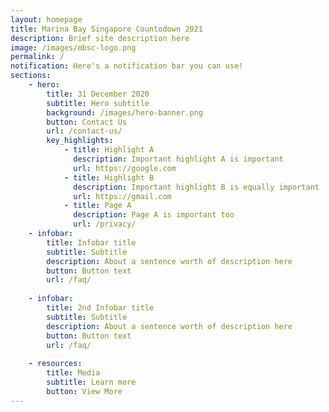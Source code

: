```yaml
---
layout: homepage
title: Marina Bay Singapore Countodown 2021
description: Brief site description here
image: /images/mbsc-logo.png
permalink: /
notification: Here's a notification bar you can use!
sections:
    - hero:
        title: 31 December 2020
        subtitle: Hero subtitle
        background: /images/hero-banner.png
        button: Contact Us
        url: /contact-us/
        key_highlights:
            - title: Highlight A
              description: Important highlight A is important
              url: https://google.com
            - title: Highlight B
              description: Important highlight B is equally important
              url: https://gmail.com
            - title: Page A
              description: Page A is important too
              url: /privacy/
    - infobar:
        title: Infobar title
        subtitle: Subtitle
        description: About a sentence worth of description here
        button: Button text
        url: /faq/
        
    - infobar:
        title: 2nd Infobar title
        subtitle: Subtitle
        description: About a sentence worth of description here
        button: Button text
        url: /faq/
        
    - resources:
        title: Media
        subtitle: Learn more
        button: View More
---
```

